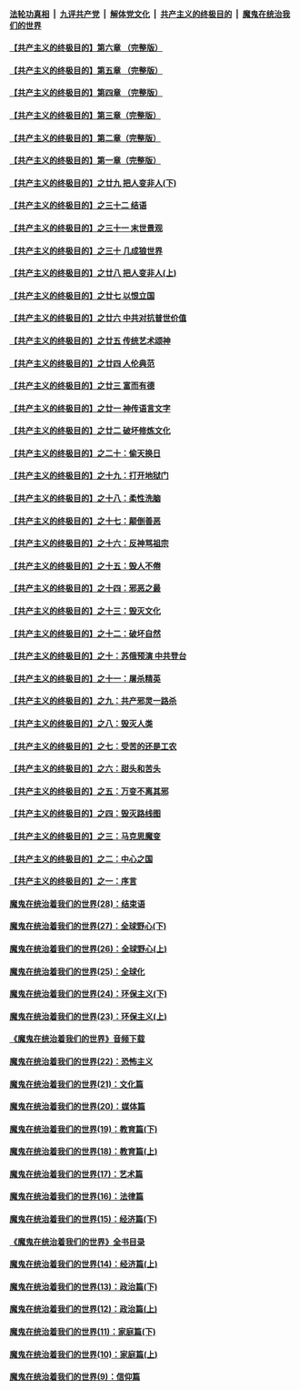 ####  [法轮功真相](../../../../basic/blob/master/README.md?t=05220901) &nbsp;|&nbsp; [九评共产党](../../../../9ping.md/blob/master/README.md?t=05220901) &nbsp;|&nbsp; [解体党文化](../../../../jtdwh.md/blob/master/README.md?t=05220901)  &nbsp;|&nbsp; [共产主义的终极目的](../../../../gczydzjmd.md/blob/master/README.md?t=05220901) &nbsp;|&nbsp; [魔鬼在统治我们的世界](../../../../mgztzwmdsj.md/blob/master/README.md?t=05220901) 

#### [【共产主义的终极目的】第六章 （完整版）](../pages/nsc422/n11428913.md?t=05220901) 

#### [【共产主义的终极目的】第五章 （完整版）](../pages/nsc422/n11428912.md?t=05220901) 

#### [【共产主义的终极目的】第四章 （完整版）](../pages/nsc422/n11428907.md?t=05220901) 

#### [【共产主义的终极目的】第三章（完整版）](../pages/nsc422/n11428848.md?t=05220901) 

#### [【共产主义的终极目的】第二章（完整版）](../pages/nsc422/n11428831.md?t=05220901) 

#### [【共产主义的终极目的】第一章（完整版）](../pages/nsc422/n11417651.md?t=05220901) 

#### [【共产主义的终极目的】之廿九 把人变非人(下)](../pages/nsc422/n11344140.md?t=05220901) 

#### [【共产主义的终极目的】之三十二 结语](../pages/nsc422/n11360535.md?t=05220901) 

#### [【共产主义的终极目的】之三十一 末世景观](../pages/nsc422/n11351129.md?t=05220901) 

#### [【共产主义的终极目的】之三十 几成狼世界](../pages/nsc422/n11348280.md?t=05220901) 

#### [【共产主义的终极目的】之廿八 把人变非人(上)](../pages/nsc422/n11340492.md?t=05220901) 

#### [【共产主义的终极目的】之廿七 以恨立国](../pages/nsc422/n11336944.md?t=05220901) 

#### [【共产主义的终极目的】之廿六 中共对抗普世价值](../pages/nsc422/n11324785.md?t=05220901) 

#### [【共产主义的终极目的】之廿五 传统艺术颂神](../pages/nsc422/n11296396.md?t=05220901) 

#### [【共产主义的终极目的】之廿四 人伦典范](../pages/nsc422/n11296397.md?t=05220901) 

#### [【共产主义的终极目的】之廿三 富而有德](../pages/nsc422/n11283598.md?t=05220901) 

#### [【共产主义的终极目的】之廿一 神传语言文字](../pages/nsc422/n11263265.md?t=05220901) 

#### [【共产主义的终极目的】之廿二 破坏修炼文化](../pages/nsc422/n11245728.md?t=05220901) 

#### [【共产主义的终极目的】之二十：偷天换日](../pages/nsc422/n11238846.md?t=05220901) 

#### [【共产主义的终极目的】之十九：打开地狱门](../pages/nsc422/n11206376.md?t=05220901) 

#### [【共产主义的终极目的】之十八：柔性洗脑](../pages/nsc422/n11199994.md?t=05220901) 

#### [【共产主义的终极目的】之十七：颠倒善恶](../pages/nsc422/n11179782.md?t=05220901) 

#### [【共产主义的终极目的】之十六：反神骂祖宗](../pages/nsc422/n11166798.md?t=05220901) 

#### [【共产主义的终极目的】之十五：毁人不倦](../pages/nsc422/n11166792.md?t=05220901) 

#### [【共产主义的终极目的】之十四：邪恶之最](../pages/nsc422/n11150249.md?t=05220901) 

#### [【共产主义的终极目的】之十三：毁灭文化](../pages/nsc422/n11135227.md?t=05220901) 

#### [【共产主义的终极目的】之十二：破坏自然](../pages/nsc422/n11135214.md?t=05220901) 

#### [【共产主义的终极目的】之十：苏俄预演 中共登台](../pages/nsc422/n11118424.md?t=05220901) 

#### [【共产主义的终极目的】之十一：屠杀精英](../pages/nsc422/n11118442.md?t=05220901) 

#### [【共产主义的终极目的】之九：共产邪灵一路杀](../pages/nsc422/n11114139.md?t=05220901) 

#### [【共产主义的终极目的】之八：毁灭人类](../pages/nsc422/n11108503.md?t=05220901) 

#### [【共产主义的终极目的】之七：受苦的还是工农](../pages/nsc422/n11101809.md?t=05220901) 

#### [【共产主义的终极目的】之六：甜头和苦头](../pages/nsc422/n11096971.md?t=05220901) 

#### [【共产主义的终极目的】之五：万变不离其邪](../pages/nsc422/n11091285.md?t=05220901) 

#### [【共产主义的终极目的】之四：毁灭路线图](../pages/nsc422/n11086284.md?t=05220901) 

#### [【共产主义的终极目的】之三：马克思魔变](../pages/nsc422/n11061941.md?t=05220901) 

#### [【共产主义的终极目的】之二：中心之国](../pages/nsc422/n11047728.md?t=05220901) 

#### [【共产主义的终极目的】之一：序言](../pages/nsc422/n11086077.md?t=05220901) 

#### [魔鬼在统治着我们的世界(28)：结束语](../pages/nsc422/n10936246.md?t=05220901) 

#### [魔鬼在统治着我们的世界(27)：全球野心(下)](../pages/nsc422/n10928319.md?t=05220901) 

#### [魔鬼在统治着我们的世界(26)：全球野心(上)](../pages/nsc422/n10900318.md?t=05220901) 

#### [魔鬼在统治着我们的世界(25)：全球化](../pages/nsc422/n10788205.md?t=05220901) 

#### [魔鬼在统治着我们的世界(24)：环保主义(下)](../pages/nsc422/n10695307.md?t=05220901) 

#### [魔鬼在统治着我们的世界(23)：环保主义(上)](../pages/nsc422/n10688613.md?t=05220901) 

#### [《魔鬼在统治着我们的世界》音频下载](../pages/nsc422/n10635553.md?t=05220901) 

#### [魔鬼在统治着我们的世界(22)：恐怖主义](../pages/nsc422/n10614727.md?t=05220901) 

#### [魔鬼在统治着我们的世界(21)：文化篇](../pages/nsc422/n10597706.md?t=05220901) 

#### [魔鬼在统治着我们的世界(20)：媒体篇](../pages/nsc422/n10586579.md?t=05220901) 

#### [魔鬼在统治着我们的世界(19)：教育篇(下)](../pages/nsc422/n10564808.md?t=05220901) 

#### [魔鬼在统治着我们的世界(18)：教育篇(上)](../pages/nsc422/n10526970.md?t=05220901) 

#### [魔鬼在统治着我们的世界(17)：艺术篇](../pages/nsc422/n10499093.md?t=05220901) 

#### [魔鬼在统治着我们的世界(16)：法律篇](../pages/nsc422/n10485969.md?t=05220901) 

#### [魔鬼在统治着我们的世界(15)：经济篇(下)](../pages/nsc422/n10469975.md?t=05220901) 

#### [《魔鬼在统治着我们的世界》全书目录](../pages/nsc422/n10464261.md?t=05220901) 

#### [魔鬼在统治着我们的世界(14)：经济篇(上)](../pages/nsc422/n10457370.md?t=05220901) 

#### [魔鬼在统治着我们的世界(13)：政治篇(下)](../pages/nsc422/n10448270.md?t=05220901) 

#### [魔鬼在统治着我们的世界(12)：政治篇(上)](../pages/nsc422/n10444576.md?t=05220901) 

#### [魔鬼在统治着我们的世界(11)：家庭篇(下)](../pages/nsc422/n10440961.md?t=05220901) 

#### [魔鬼在统治着我们的世界(10)：家庭篇(上)](../pages/nsc422/n10435448.md?t=05220901) 

#### [魔鬼在统治着我们的世界(9)：信仰篇](../pages/nsc422/n10432159.md?t=05220901) 

